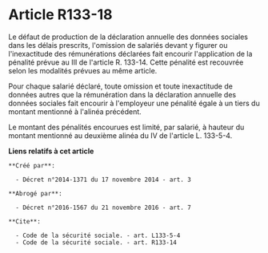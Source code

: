 # Article R133-18

Le défaut de production de la déclaration annuelle des données sociales dans les délais prescrits, l'omission de salariés
devant y figurer ou l'inexactitude des rémunérations déclarées fait encourir l'application de la pénalité prévue au III de
l'article R. 133-14. Cette pénalité est recouvrée selon les modalités prévues au même article. 

Pour chaque salarié déclaré, toute omission et toute inexactitude de données autres que la rémunération dans la déclaration
annuelle des données sociales fait encourir à l'employeur une pénalité égale à un tiers du montant mentionné à l'alinéa
précédent. 

Le montant des pénalités encourues est limité, par salarié, à hauteur du montant mentionné au deuxième alinéa du IV de
l'article L. 133-5-4.

**Liens relatifs à cet article**

	**Créé par**:

	  - Décret n°2014-1371 du 17 novembre 2014 - art. 3

	**Abrogé par**:

	  - Décret n°2016-1567 du 21 novembre 2016 - art. 7

	**Cite**:

	  - Code de la sécurité sociale. - art. L133-5-4
	  - Code de la sécurité sociale. - art. R133-14
